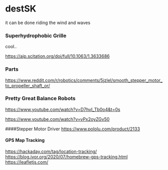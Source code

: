 # destSK
it can be done riding the wind and waves 

### Superhydrophobic Grille 
cool..

https://aip.scitation.org/doi/full/10.1063/1.3633686

### Parts

https://www.reddit.com/r/robotics/comments/5jzlel/smooth_stepper_motor_to_propeller_shaft_or/

### Pretty Great Balance Robots

https://www.youtube.com/watch?v=D7hvI_Tb0o4&t=0s

https://www.youtube.com/watch?v=vPx2oyZGv50


####Stepper Motor Driver
https://www.pololu.com/product/2133

#### GPS Map Tracking 
https://hackaday.com/tag/location-tracking/
https://blog.ivor.org/2020/07/homebrew-gps-tracking.html
https://leafletjs.com/

